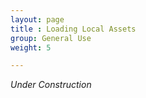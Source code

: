 ```yaml
---
layout: page
title : Loading Local Assets
group: General Use
weight: 5

---
```


_Under Construction_